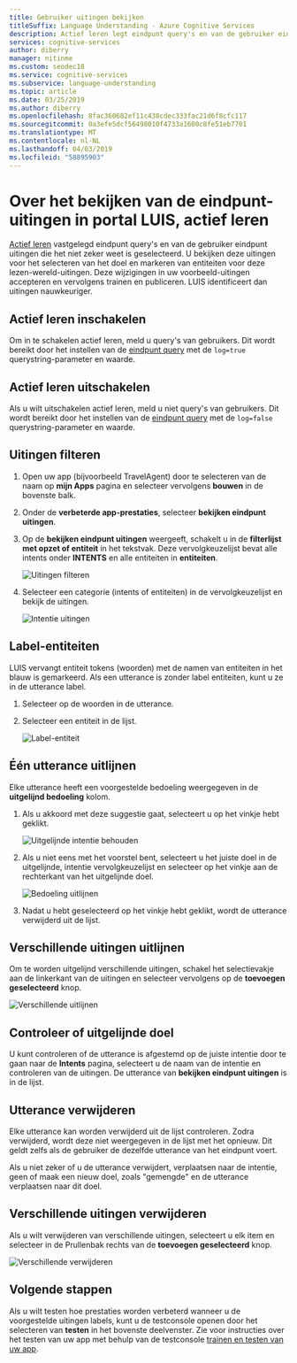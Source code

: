 ```yaml
---
title: Gebruiker uitingen bekijken
titleSuffix: Language Understanding - Azure Cognitive Services
description: Actief leren legt eindpunt query's en van de gebruiker eindpunt uitingen die het niet zeker weet is geselecteerd. U bekijken deze uitingen voor het selecteren van het doel en markeren van entiteiten voor deze lezen-wereld-uitingen. Deze wijzigingen in uw voorbeeld-uitingen accepteren en vervolgens trainen en publiceren. LUIS identificeert dan uitingen nauwkeuriger.
services: cognitive-services
author: diberry
manager: nitinme
ms.custom: seodec18
ms.service: cognitive-services
ms.subservice: language-understanding
ms.topic: article
ms.date: 03/25/2019
ms.author: diberry
ms.openlocfilehash: 8fac360682ef11c438cdec333fac21d6f8cfc117
ms.sourcegitcommit: 0a3efe5dcf56498010f4733a1600c8fe51eb7701
ms.translationtype: MT
ms.contentlocale: nl-NL
ms.lasthandoff: 04/03/2019
ms.locfileid: "58895903"
---
```

# <a name="how-to-review-endpoint-utterances-in-luis-portal-for-active-learning"></a>Over het bekijken van de eindpunt-uitingen in portal LUIS, actief leren

[Actief leren](luis-concept-review-endpoint-utterances.md) vastgelegd eindpunt query's en van de gebruiker eindpunt uitingen die het niet zeker weet is geselecteerd. U bekijken deze uitingen voor het selecteren van het doel en markeren van entiteiten voor deze lezen-wereld-uitingen. Deze wijzigingen in uw voorbeeld-uitingen accepteren en vervolgens trainen en publiceren. LUIS identificeert dan uitingen nauwkeuriger.


## <a name="enable-active-learning"></a>Actief leren inschakelen

Om in te schakelen actief leren, meld u query's van gebruikers. Dit wordt bereikt door het instellen van de [eindpunt query](luis-get-started-create-app.md#query-the-endpoint-with-a-different-utterance) met de `log=true` querystring-parameter en waarde.

## <a name="disable-active-learning"></a>Actief leren uitschakelen

Als u wilt uitschakelen actief leren, meld u niet query's van gebruikers. Dit wordt bereikt door het instellen van de [eindpunt query](luis-get-started-create-app.md#query-the-endpoint-with-a-different-utterance) met de `log=false` querystring-parameter en waarde.

## <a name="filter-utterances"></a>Uitingen filteren

1. Open uw app (bijvoorbeeld TravelAgent) door te selecteren van de naam op **mijn Apps** pagina en selecteer vervolgens **bouwen** in de bovenste balk.

1. Onder de **verbeterde app-prestaties**, selecteer **bekijken eindpunt uitingen**.

1. Op de **bekijken eindpunt uitingen** weergeeft, schakelt u in de **filterlijst met opzet of entiteit** in het tekstvak. Deze vervolgkeuzelijst bevat alle intents onder **INTENTS** en alle entiteiten in **entiteiten**.

    ![Uitingen filteren](./media/label-suggested-utterances/filter.png)

1. Selecteer een categorie (intents of entiteiten) in de vervolgkeuzelijst en bekijk de uitingen.

    ![Intentie uitingen](./media/label-suggested-utterances/intent-utterances.png)

## <a name="label-entities"></a>Label-entiteiten
LUIS vervangt entiteit tokens (woorden) met de namen van entiteiten in het blauw is gemarkeerd. Als een utterance is zonder label entiteiten, kunt u ze in de utterance label. 

1. Selecteer op de woorden in de utterance. 

1. Selecteer een entiteit in de lijst.

    ![Label-entiteit](./media/label-suggested-utterances/label-entity.png)

## <a name="align-single-utterance"></a>Één utterance uitlijnen

Elke utterance heeft een voorgestelde bedoeling weergegeven in de **uitgelijnd bedoeling** kolom. 

1. Als u akkoord met deze suggestie gaat, selecteert u op het vinkje hebt geklikt.

    ![Uitgelijnde intentie behouden](./media/label-suggested-utterances/align-intent-check.png)

1. Als u niet eens met het voorstel bent, selecteert u het juiste doel in de uitgelijnde, intentie vervolgkeuzelijst en selecteer op het vinkje aan de rechterkant van het uitgelijnde doel. 

    ![Bedoeling uitlijnen](./media/label-suggested-utterances/align-intent.png)

1. Nadat u hebt geselecteerd op het vinkje hebt geklikt, wordt de utterance verwijderd uit de lijst. 

## <a name="align-several-utterances"></a>Verschillende uitingen uitlijnen

Om te worden uitgelijnd verschillende uitingen, schakel het selectievakje aan de linkerkant van de uitingen en selecteer vervolgens op de **toevoegen geselecteerd** knop. 

![Verschillende uitlijnen](./media/label-suggested-utterances/add-selected.png)

## <a name="verify-aligned-intent"></a>Controleer of uitgelijnde doel

U kunt controleren of de utterance is afgestemd op de juiste intentie door te gaan naar de **Intents** pagina, selecteert u de naam van de intentie en controleren van de uitingen. De utterance van **bekijken eindpunt uitingen** is in de lijst.

## <a name="delete-utterance"></a>Utterance verwijderen

Elke utterance kan worden verwijderd uit de lijst controleren. Zodra verwijderd, wordt deze niet weergegeven in de lijst met het opnieuw. Dit geldt zelfs als de gebruiker de dezelfde utterance van het eindpunt voert. 

Als u niet zeker of u de utterance verwijdert, verplaatsen naar de intentie, geen of maak een nieuw doel, zoals "gemengde" en de utterance verplaatsen naar dit doel. 

## <a name="delete-several-utterances"></a>Verschillende uitingen verwijderen

Als u wilt verwijderen van verschillende uitingen, selecteert u elk item en selecteer in de Prullenbak rechts van de **toevoegen geselecteerd** knop.

![Verschillende verwijderen](./media/label-suggested-utterances/delete-several.png)


## <a name="next-steps"></a>Volgende stappen

Als u wilt testen hoe prestaties worden verbeterd wanneer u de voorgestelde uitingen labels, kunt u de testconsole openen door het selecteren van **testen** in het bovenste deelvenster. Zie voor instructies over het testen van uw app met behulp van de testconsole [trainen en testen van uw app](luis-interactive-test.md).
